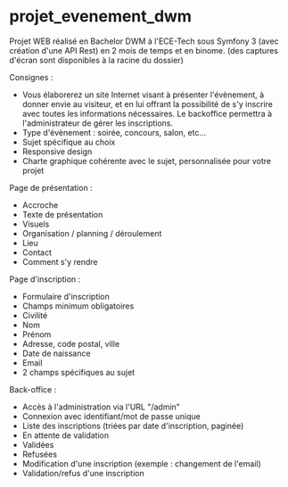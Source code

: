 # projet_evenement_dwm
Projet WEB réalisé en Bachelor DWM à l'ECE-Tech sous Symfony 3 (avec création d'une API Rest) en 2 mois de temps et en binome.
(des captures d'écran sont disponibles à la racine du dossier)

Consignes : 
- Vous élaborerez un site Internet visant à présenter l'évènement, à donner envie au visiteur, et en lui offrant la possibilité de s'y inscrire avec toutes les informations nécessaires. Le backoffice permettra à l'administrateur de gérer les inscriptions.
- Type d'évènement : soirée, concours, salon, etc...
- Sujet spécifique au choix
- Responsive design
- Charte graphique cohérente avec le sujet, personnalisée pour votre projet 

Page de présentation : 
- Accroche
- Texte de présentation
- Visuels
- Organisation / planning / déroulement
- Lieu
- Contact
- Comment s'y rendre

Page d'inscription :
- Formulaire d'inscription
- Champs minimum obligatoires
- Civilité
- Nom
- Prénom
- Adresse, code postal, ville
- Date de naissance
- Email
- 2 champs spécifiques au sujet

Back-office :
- Accès à l'administration via l'URL "/admin"
- Connexion avec identifiant/mot de passe unique
- Liste des inscriptions (triées par date d'inscription, paginée)
- En attente de validation
- Validées
- Refusées
- Modification d'une inscription (exemple : changement de l'email)
- Validation/refus d'une inscription
